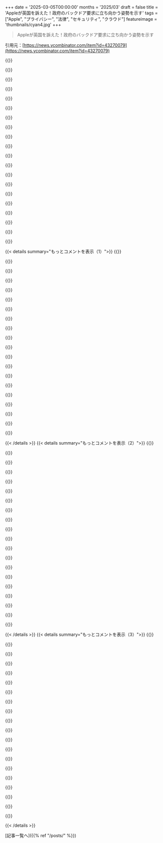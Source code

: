 +++
date = '2025-03-05T00:00:00'
months = '2025/03'
draft = false
title = 'Appleが英国を訴えた！政府のバックドア要求に立ち向かう姿勢を示す'
tags = ["Apple", "プライバシー", "法律", "セキュリティ", "クラウド"]
featureimage = 'thumbnails/cyan4.jpg'
+++

> Appleが英国を訴えた！政府のバックドア要求に立ち向かう姿勢を示す

引用元：[https://news.ycombinator.com/item?id=43270079](https://news.ycombinator.com/item?id=43270079)

{{<matomeQuote body="バックドアがあると、’いい人’しか使わないなんてことはあり得ない。虐待の招待状だよ。" userName="HexPhantom" createdAt="2025-03-06T08:34:44" color="#ff5733">}}

{{<matomeQuote body="パンデミックのとき、ドイツのレストランで顧客の情報が追跡されてたけど、結局その情報が他の目的に使われることが多い。良い人たちでもね。" userName="Cu3PO42" createdAt="2025-03-06T09:12:54" color="#38d3d3">}}

{{<matomeQuote body="データは最初から集めないのが一番いい。リスク管理で言えば、危険を取り除くのが最優先だよ。" userName="HPsquared" createdAt="2025-03-06T09:19:26" color="#38d3d3">}}

{{<matomeQuote body="話がそれたけど、これに関して面白い情報源知ってる？" userName="moring" createdAt="2025-03-06T09:51:25" color="">}}

{{<matomeQuote body="いいOSHAのドキュメントがあるよ：<br>https://www.osha.gov/sites/default/files/Hierarchy_of_Contro...<br>ローカルに保存しといた方がいい。" userName="3D30497420" createdAt="2025-03-06T16:42:21" color="">}}

{{<matomeQuote body="情報の取り扱いの仕方を知ることも危険だね。誰かがそれをなくして効率を上げてくれたらいいけど。" userName="Y_Y" createdAt="2025-03-06T17:32:49" color="">}}

{{<matomeQuote body="そんな天才が電気自動車を作って、停電の時に後ろから出られないなんてことが起きるのかよ？" userName="DrillShopper" createdAt="2025-03-06T19:45:36" color="">}}

{{<matomeQuote body="自分の好きなAI検索エンジンでこういう質問したら、いくつかの有用な情報源が見つかったよ：<br>https://en.wikipedia.org/wiki/Hierarchy_of_hazard_controls<br>https://en.wikipedia.org/wiki/Data_minimization" userName="sitkack" createdAt="2025-03-06T16:57:51" color="#ff5733">}}

{{<matomeQuote body="お前、LLM使って’hierarchy of hazard controls’をググれって教えてもらったんか？本当に革命的な技術だな！" userName="andrepd" createdAt="2025-03-06T17:32:26" color="">}}

{{<matomeQuote body="知らないことは分からないってことだね。わかりやすく言うと、自分の知らないことに気づけたから助かった。検索エンジンのおかげだよ。" userName="sitkack" createdAt="2025-03-06T17:56:21" color="">}}

{{<matomeQuote body="パンデミック中に一度だけ行ったレストランの情報が、Covid追跡用に使われて広告の連絡が来た話、マジでひどいよね。" userName="calmoo" createdAt="2025-03-06T12:12:58" color="">}}

{{<matomeQuote body="アメリカに一度だけ行ったとき、E-ZPassの長距離移動では一度しか使ってないけど、なぜか１年間も“E-ZPassの支払い待ち”詐欺が来たよ。" userName="bayindirh" createdAt="2025-03-06T13:46:41" color="">}}

{{<matomeQuote body="詐欺師のターゲット精度を過信しすぎじゃない？彼らは数を当たるゲームで、E-ZPass使った人間全員に迷惑メールを送るんだよね。" userName="gruez" createdAt="2025-03-06T15:34:23" color="">}}

{{<matomeQuote body="仕事でよく旅するけど、訪れた国から言語のスパムが届くのは確かだよ。E-ZPassのスパムもアメリカから帰った後に始まったし。" userName="bayindirh" createdAt="2025-03-06T18:42:23" color="#ff5733">}}

{{<matomeQuote body="スパムは航空会社やホテルから漏れた可能性が高いよ。データブローカーがそんなことできるとは思えない。" userName="gruez" createdAt="2025-03-06T19:05:58" color="#38d3d3">}}

{{<matomeQuote body="ホテルに出したメールアドレスには迷惑メールが来ないのに、別の個人用アドレスには来るんだよね。スパムは全般的なものだし。" userName="bayindirh" createdAt="2025-03-06T19:10:46" color="">}}

{{<matomeQuote body="その繋がりはどう思う？アプリの会社がデータを売ったのが原因かもな。" userName="c0wb0yc0d3r" createdAt="2025-03-06T14:14:48" color="">}}

{{<matomeQuote body="自分の買い物データと位置情報から繋がったくさい。どのアプリが関係してるかは分からないけど。" userName="bayindirh" createdAt="2025-03-06T14:27:22" color="">}}

{{<matomeQuote body="内部からの漏洩ってこともあるかも？" userName="ctrlp" createdAt="2025-03-06T17:26:53" color="">}}

{{<matomeQuote body="一度信頼が崩れると、再構築はほぼ無理だよね。" userName="HexPhantom" createdAt="2025-03-09T08:25:17" color="#ff5733">}}

{{< details summary="もっとコメントを表示（1）">}}
{{<matomeQuote body="ドイツのレストランが顧客情報を追跡するのは皮肉だよね。自分たちはプライバシーを大切にしてるって胸を張ってるのに。その後訴訟になって負けたけど、罰は軽かった。公務員ってルールを破っても解雇されないから、仕事を適当にするんだよね。" userName="FirmwareBurner" createdAt="2025-03-06T09:39:09" color="">}}

{{<matomeQuote body="ドイツ政府の従業員を一般化するのは間違いだよ。仕事に対して丁寧な人もいればそうでない人もいる。どんな大きな組織にも両方いるからね。" userName="brookst" createdAt="2025-03-06T12:48:26" color="">}}

{{<matomeQuote body="ドイツ政府は企業、特にアメリカのテクノロジー企業からのプライバシーを守るのが大事だと考えてる。でも、政府からのプライバシーはまた別問題。政府は選挙で選ばれたから、公共の利益のために人々の生活に干渉する権利があるんだ。アメリカとは考え方が全然違う。" userName="bitwize" createdAt="2025-03-06T23:57:01" color="#785bff">}}

{{<matomeQuote body="あんまり驚かないよ。良いマーケティングで意見は変わるし。政府が接触追跡を義務付けたけど、実際にどう実施するかは決まってなかった。結局、有名なミュージシャンの応援があった商業的なアプリを使ったレストランが多かったんだ。" userName="Cu3PO42" createdAt="2025-03-06T18:03:57" color="">}}

{{<matomeQuote body="確かにそうなんだよね。どんなに良い意図があっても、一度データが存在すると、元々の約束とは別の目的でアクセスされることが多いんだ。" userName="HexPhantom" createdAt="2025-03-09T08:22:56" color="">}}

{{<matomeQuote body="実際、それは良い例だと思う。接触追跡は完全に匿名で、個人情報を保存しない方法で実施できるのに。ちゃんとしたやり方があるのに、政治的な意志がないんだよね。" userName="andrepd" createdAt="2025-03-06T17:35:55" color="">}}

{{<matomeQuote body="＞これは重大犯罪であり<br>>証人を追跡するためのものだし<br>その情報の使い道が有意義だと思うのはナイーブかな？" userName="manojlds" createdAt="2025-03-06T17:01:00" color="">}}

{{<matomeQuote body="そうだね。それは違法だったのも事実だし、私たちが正しいと思うことでも公務員が意図的に法律を破るのは駄目だと思う。それを受け入れると自由を失うことになるよ。" userName="Cu3PO42" createdAt="2025-03-06T18:14:21" color="#ff33a1">}}

{{<matomeQuote body="俺の州の法律では、この情報のチェックは接触追跡のためだけに使うことになってた。でも、警察がそれを無視して、裏で情報を利用してたのはひどいことだよな。" userName="andrewinardeer" createdAt="2025-03-06T18:17:21" color="">}}

{{<matomeQuote body="確かにそれは良いケースだけど、追跡には反対だよ。 slippery slopeになりかねないし、誰が何を有意義と決めるのかが問題。違う政権ならプライバシーを無視するかもしれないし、そこが心配なんだ。" userName="quest88" createdAt="2025-03-06T17:07:36" color="">}}

{{<matomeQuote body="法律と独立した司法があれば、何が価値があるかを決める者がいる。しかし、ワイヤータップや捜索・押収、逮捕が本当に価値あるかどうかは曖昧だ。" userName="andrepd" createdAt="2025-03-06T17:37:16" color="#ff5733">}}

{{<matomeQuote body="理論的にはそうだけど、歴史を見てると単純な問題じゃなくて、後から効果が出ることは少ないよ。" userName="quest88" createdAt="2025-03-06T17:58:46" color="">}}

{{<matomeQuote body="このアプリは、プライバシーを守ると宣伝されていたし、接触追跡のためだけに使われる約束だった。それを反故にすれば、次のパンデミックでの利用が難しくなる。" userName="int_19h" createdAt="2025-03-07T04:06:58" color="#785bff">}}

{{<matomeQuote body="オーストラリアでも似たようなことがあった。安全のためにデータを集めると言っていたのに、すぐに状況が変わった。" userName="josephb" createdAt="2025-03-07T07:05:41" color="">}}

{{<matomeQuote body="ちょっと違う話だけど、Queensland Policeは不正に得た情報を使ったが、WAでは二度と使えないようになっちゃった。結局、警察には何の利点もなかったんだ。" userName="defrost" createdAt="2025-03-07T07:31:40" color="#785bff">}}

{{<matomeQuote body="いつも同じ悪循環になる。検察はドラッグ取引のために必要なデータがあるのに、テロ関連でしか使えず、どんどん例外が増えていく。" userName="cedilla" createdAt="2025-03-06T09:03:26" color="">}}

{{<matomeQuote body="昔は、私たち「良い人」はプライバシーを少し譲っても大丈夫だと思ってた。でも、政府がその力を適切に使わないと分かって成長した。" userName="glonq" createdAt="2025-03-06T15:37:35" color="#785bff">}}

{{<matomeQuote body="今の政府が責任を持ってその力を使っても、次はどうなるか分からないよ。" userName="3D30497420" createdAt="2025-03-06T16:44:28" color="#38d3d3">}}

{{<matomeQuote body="過去に反テロ法が悪用された例がある。Icelandがその一例だし、極端な状況でしか使うべきじゃなかったのに、歴史は繰り返す。" userName="valdiorn" createdAt="2025-03-09T21:12:45" color="#38d3d3">}}

{{<matomeQuote body="＞それは虐待の招待状だ。“その政治家たちがその問題を分かってないとは思えない。” 暗号解読キーを渡さなかったら、刑務所に行くかもしれないから、バックドアの目的は結局、犯罪の悪用しかない。" userName="zombot" createdAt="2025-03-06T11:54:35" color="#38d3d3">}}


{{< /details >}}
{{< details summary="もっとコメントを表示（2）">}}
{{<matomeQuote body="UKのADPユーザーとして、Appleが訴訟を起こしたことに非常に嬉しく思ってる。既存のユーザーに対して強制的にサービスを停止されるのがいつになるか見ものだ。そしたら当然iCloudから全て削除するけどな。" userName="ohgr" createdAt="2025-03-05T18:31:41" color="#ff5733">}}

{{<matomeQuote body="鍵を渡さないと、他の選択肢を使うと実刑にされちゃうからね。" userName="kennysoona" createdAt="2025-03-05T19:34:41" color="">}}

{{<matomeQuote body="鍵を渡さないと最大2年の懲役っていう罰則があるけど、多くの加害行為（例えば児童ポルノ）の罰はそれ以上だから。無実なら2年の刑は厳しいが、有罪なら安い罰で済む。変で不気味な法律だと思うけど、政府も何らかの形で動く必要があるかも。" userName="PaulRobinson" createdAt="2025-03-05T22:38:31" color="#38d3d3">}}

{{<matomeQuote body="これって、誰かが強姦の死刑を求めるたびに出てくる話だよね。強姦の罰が殺人より厳しいなら、加害者は証拠を消したがるでしょう。" userName="llm_trw" createdAt="2025-03-06T02:35:22" color="">}}

{{<matomeQuote body="選択肢AとBの間で選ぶ際のヒューリスティックに関する学術的研究ってあるの？人って、犯罪者でも完璧に経済的な思想を持ってるわけじゃないし、それはむしろ良いことだと思う。統計を使う殺人者の映画を見たいな。" userName="robocat" createdAt="2025-03-06T02:59:36" color="">}}

{{<matomeQuote body="現代では法律を作る人たちがちゃんと科学的な研究をして、その結果に基づいて立法していくことに興味がある。スローガン追いかけるだけじゃなく、社会学や経済学の真実を発見してほしい。" userName="drdaeman" createdAt="2025-03-06T05:36:39" color="#38d3d3">}}

{{<matomeQuote body="でも、犯罪者が完璧に合理的な経済的思考を持ってないのなら、厳しい懲役は道徳的に正当化されないかもしれないよ！" userName="CobrastanJorji" createdAt="2025-03-06T04:52:21" color="">}}

{{<matomeQuote body="父親に強姦された女性を知ってるけど、もうすぐその男が出所するんだ。家族はその日を恐れてる。こんなのが正義なの？" userName="lupusreal" createdAt="2025-03-06T11:57:14" color="#45d325">}}

{{<matomeQuote body="＞人（犯罪者でも）完璧に経済的思考を持っていない。これは多分良いことだ。なぜそれが良いの？完璧に経済的思考を持ってる人は予測可能で、説得しやすいから良いと思うんだ。論理的に考えられない人とは違う方法で制御する必要があるから。" userName="chii" createdAt="2025-03-06T03:51:19" color="#ff5c5c">}}

{{<matomeQuote body="強姦と殺人は別の犯罪で、それぞれで起訴されるから、一方だけではないよ。" userName="kennysoona" createdAt="2025-03-06T07:41:05" color="">}}

{{<matomeQuote body="一度死刑にされたら、再び死刑にすることはできないよね。" userName="bryanrasmussen" createdAt="2025-03-06T08:16:02" color="">}}

{{<matomeQuote body="死刑制度がない国もたくさんあるし、そういう国が文明的だと思うよ。" userName="kennysoona" createdAt="2025-03-06T10:18:27" color="">}}

{{<matomeQuote body="このスレッドは、もし強姦に死刑が適用された場合、犯人が特定されるリスクを下げるために殺人を選ぶ可能性についての話だったんだ。" userName="bryanrasmussen" createdAt="2025-03-06T14:18:23" color="">}}

{{<matomeQuote body="強姦や殺人をする人たちは、死刑の脅威からは影響を受けないし、その脅威によって犯罪をエスカレートさせるかもしれない。文明的な国が死刑を執行しないって言ってるけど、実際にはアジアの先進国にも実施してる国はあるよ。" userName="lupusreal" createdAt="2025-03-06T11:30:54" color="#38d3d3">}}

{{<matomeQuote body="あなたが言ってることは、最初の部分であれば後の部分を否定していることになるよ。" userName="regularfry" createdAt="2025-03-06T16:07:59" color="">}}

{{<matomeQuote body="出所した後にデータの暗号を解除するよう言われたら、拒否したりできなければ新たに法律を破ることになるから、理論上はパスワードを忘れただけで無限の刑期になってしまうよ。" userName="cortic" createdAt="2025-03-06T10:58:34" color="">}}

{{<matomeQuote body="その通りだね。でも無作為な隠れた捜索で調査されるよりも、事前に理由があって調査されるべきだと思う。無実が証明されるまでは無実って大事だから。隠すことはないけど、自分の写真ライブラリにはアクセスを許可しないよ。" userName="cpressland" createdAt="2025-03-05T19:42:40" color="#45d325">}}

{{<matomeQuote body="データが暗号化されてるかどうかに関係なく、やっぱり令状は必要だよ。" userName="paxys" createdAt="2025-03-05T23:17:40" color="">}}

{{<matomeQuote body="確かに。でも、もちろん「裁判所の命令を見せて」って言って自分を守ることができるよ。" userName="ohgr" createdAt="2025-03-05T19:39:59" color="">}}

{{<matomeQuote body="イギリスでは違うよ。実際、令状なしでデバイスのロックを解除しないことで逮捕される前例もあるからね。" userName="OsrsNeedsf2P" createdAt="2025-03-05T21:01:22" color="#ff5c5c">}}


{{< /details >}}
{{< details summary="もっとコメントを表示（3）">}}
{{<matomeQuote body="何でも理由にして逮捕されるってマジで怖いわ。俺は二回逮捕されたことあって、一回は疑われた理由を説明するの大変だったし、警官がアホだったし。もう一回は通報されてナイフ持ってるって言われたんだけど、実際は袋に入ったサントク包丁だったからね。結局、時間の無駄だったって謝ってくれたけど、逮捕されたのは正式な捜査のためだったんだ。" userName="ohgr" createdAt="2025-03-05T22:20:52" color="">}}

{{<matomeQuote body="え、謝罪したって冗談でしょ？そんなことありえないし、空っぽの謝罪にしか聞こえないよ。＞「あなたが疑わしい行動をしたことを謝ります」" userName="77pt77" createdAt="2025-03-05T22:33:53" color="">}}

{{<matomeQuote body="暴力沙汰の近くにいただけで逮捕されるなんて変な話だよね。サントク包丁を運んでただけで逮捕されたのは本当にバカバカしいけど、警官と笑い話になって良かった。" userName="ohgr" createdAt="2025-03-05T23:43:30" color="">}}

{{<matomeQuote body="そんなの全然合理的じゃないよ。アメリカならそんなのは逮捕じゃなくて調査拘束で処理するし。報告された時点でナイフが見えたなら、普通なら「じゃあね」で済むはず。UKの警察はアメリカよりも優しいけど、頭が悪いって。" userName="KennyBlanken" createdAt="2025-03-06T04:25:19" color="">}}

{{<matomeQuote body="最近の刃物事件の増加で、UKの警察がナイフを持ってる人に対してすごく攻撃的になってる感じがするよ。今回の件でOPが大丈夫だったのが驚き。" userName="akimbostrawman" createdAt="2025-03-06T08:33:23" color="">}}

{{<matomeQuote body="＞「OPが大丈夫だったのが驚き」ナイフを買って持ち帰るのは１００％合法だから、何も問題ないんだよね。サントク包丁を持ってるのが違法なのは正当な理由がない場合だけだから、普通に買って帰るのはその理由になる。" userName="michaelt" createdAt="2025-03-06T10:42:55" color="#38d3d3">}}

{{<matomeQuote body="UKの警察って、顔が気に入らなかったら簡単に理由を無視する法の問題だと思う。" userName="akimbostrawman" createdAt="2025-03-06T12:04:49" color="">}}

{{<matomeQuote body="国境で止められたら権利なんてないよ。British border force は君にデバイスの鍵を渡せって言って、７日間も押さえとくことができるからね。" userName="gambiting" createdAt="2025-03-05T21:40:42" color="">}}

{{<matomeQuote body="その話の中で目を引いたのは、全部メモしてるって部分だよね。ロシアに尋問された時と変わらないって言ってたし、最初にUKに行く前にちゃんとリサーチしておくべきだったかなって思った。" userName="lucb1e" createdAt="2025-03-05T21:58:38" color="">}}

{{<matomeQuote body="市民として「NO」と言ったら逮捕されるの？入国させる必要があるのに。" userName="77pt77" createdAt="2025-03-05T22:34:45" color="">}}

{{<matomeQuote body="拒否したり黙っている権利はないよ。パスワードを渡さないと、2年の懲役処分の法律があるんだ。" userName="gambiting" createdAt="2025-03-05T23:00:31" color="#785bff">}}

{{<matomeQuote body="これマジで怖い。もし権力を持った人がその立場を濫用したら、どうするの？" userName="UberFly" createdAt="2025-03-06T06:00:37" color="#ff5c5c">}}

{{<matomeQuote body="たぶん無駄だろうけど、誰かが良い解決策を出すのを期待してる。パスワード忘れたって言ったらどうなる？前に使ってない時にPINを忘れたことがあるし、工場出荷時設定に戻さなきゃならなかった。" userName="johnisgood" createdAt="2025-03-06T06:28:56" color="">}}

{{<matomeQuote body="自動で2年の懲役なんてないから安心して。ただ、裁判で自分を弁護する必要がある。忘れたって主張したら興味深いケースになるかも。" userName="gambiting" createdAt="2025-03-06T08:55:45" color="">}}

{{<matomeQuote body="あんまりうまくいかないと思うけど、リセットするパスワードを渡したらどうなるのかな？理論的には解除できるはずだけど、時間がかかるし、工場出荷状態になる。" userName="Lanolderen" createdAt="2025-03-06T10:58:02" color="">}}

{{<matomeQuote body="本当に？自分のNextcloudサーバーを持って、Tailscaleで接続しても刑務所行きになるの？想像できない。" userName="teekert" createdAt="2025-03-06T06:03:15" color="">}}

{{<matomeQuote body="この法律は、イギリス政府が暗号化されたデータにアクセスできるようにするためのものなんだ。大企業だけじゃなくて。" userName="kennysoona" createdAt="2025-03-06T07:37:20" color="#ff33a1">}}

{{<matomeQuote body="＞ I will of course just remove everything from iCloud at that point.<br>その時はiCloudのデータを全部消すよね。iPhoneのバックアップ機能はiCloud以外何もサポートしてないから、自動的に設定するのは難しそう。" userName="justinclift" createdAt="2025-03-05T23:40:29" color="">}}

{{<matomeQuote body="MacではiOSデバイスの暗号化バックアップをMacOSで簡単に作れるよ。WindowsならiTunesを使って暗号化バックアップを作れる。全部バックアップできるんだ。" userName="GeekyBear" createdAt="2025-03-06T01:06:23" color="#38d3d3">}}

{{<matomeQuote body="Appleのクラウドストレージにバックドアがあるかもって思ったことない？5アイズの連中がアクセスできるかもしれないし、この争いは見せかけかも。Appleのクラウドが安全で政府の監視がないっていう印象を強めるためのものかもしれない。信じるなら確認も必要だし、確認できないなら信じることはできないよね。" userName="krunck" createdAt="2025-03-05T21:34:20" color="#785bff">}}


{{< /details >}}


[記事一覧へ]({{% ref "/posts/" %}})
